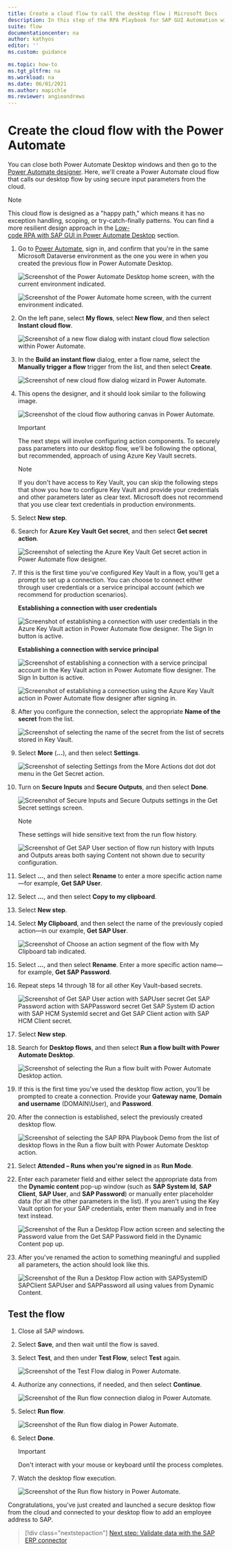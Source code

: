 ```yaml
---
title: Create a cloud flow to call the desktop flow | Microsoft Docs
description: In this step of the RPA Playbook for SAP GUI Automation with Power Automate tutorial, we'll create a Power Automate cloud flow that calls our desktop flow using secure input parameters from the cloud.
suite: flow
documentationcenter: na
author: kathyos
editor: ''
ms.custom: guidance

ms.topic: how-to
ms.tgt_pltfrm: na
ms.workload: na
ms.date: 06/01/2021
ms.author: mapichle
ms.reviewer: angieandrews
---
```


# Create the cloud flow with the Power Automate

You can close both Power Automate Desktop windows and then go to the [Power Automate designer](https://make.powerautomate.com). Here, we'll create a Power Automate cloud flow that calls our desktop flow by using secure input parameters from the cloud.

>[!NOTE]
>This cloud flow is designed as a "happy path," which means it has no exception handling, scoping, or try-catch-finally patterns. You can find a more resilient design approach in the [Low-code RPA with SAP GUI in Power Automate Desktop](action-based-sap-gui-automation-manually-overview.md) section.<!--note from editor: Please double-check this link. I think it should go to the "head" of the relevant section, just to set the stage for the reader.-->

1. Go to [Power Automate](https://make.powerautomate.com), sign in, and confirm that you're in the same Microsoft Dataverse environment as the one you were in when you created the previous flow in Power Automate Desktop.

   ![Screenshot of the Power Automate Desktop home screen, with the current environment indicated.](media/power-automate-desktop-home-screen-with-current-environment.png)

   ![Screenshot of the Power Automate home screen, with the current environment indicated.](media/power-automate-portal-with-current-environment.png)

1. On the left pane, select **My flows**, select **New flow**, and then select **Instant cloud flow**.

   ![Screenshot of a new flow dialog with instant cloud flow selection within Power Automate.](media/new-flow-dialog-with-instant-cloud-flow.png)

1. In the **Build an instant flow** dialog, enter a flow name, select the **Manually trigger a flow** trigger from the list, and then select **Create**.

   ![Screenshot of new cloud flow dialog wizard in Power Automate.](media/new-cloud-flow-dialog-wizard.png)

1. This opens the designer, and it should look similar to the following image.

   ![Screenshot of the cloud flow authoring canvas in Power Automate.](media/cloud-flow-canvas.png)

   >[!IMPORTANT]
   >The next steps will involve configuring action components. To securely pass parameters into our desktop flow, we'll be following the optional, but recommended, approach of using Azure Key Vault secrets. 

   >[!NOTE]
   >If you don't have access to Key Vault, you can skip the following steps that show you how to configure Key Vault and provide your credentials and other parameters later as clear text. Microsoft does not recommend that you use clear text credentials in production environments.

1. Select **New step**.

1. Search for **Azure Key Vault Get secret**, and then select **Get secret action**.

   ![Screenshot of selecting the Azure Key Vault  Get secret action in Power Automate flow designer.](media/azure-key-vault-get-secret-action.png)

1. If this is the first time you've configured Key Vault in a flow, you'll get a prompt to set up a connection. You can choose to connect either through user credentials or a service principal account (which we recommend for production scenarios).

   **Establishing a connection with user credentials**

   ![Screenshot of establishing a connection with user credentials in the Azure Key Vault action in Power Automate flow designer. The Sign In button is active.](media/establishing-connection-with-user-credentials-azure-key-vault-action.png)

   **Establishing a connection with service principal**

   ![Screenshot of establishing a connection with a service principal account in the Key Vault action in Power Automate flow designer. The Sign In button is active.](media/establishing-connection-with-service-principal-azure-key-vault-action.png)

   ![Screenshot of establishing a connection using the Azure Key Vault action in Power Automate flow designer after signing in.](media/establishing-connection-with-azure-key-vault-action-after-signin.png)

1. After you configure the connection, select the appropriate **Name of the secret** from the list.

   ![Screenshot of selecting the name of the secret from the list of secrets stored in Key Vault.](media/selecting-name-of-secret-azure-key-vault.png)

1. Select **More** (**...**), and then select **Settings**.

   ![Screenshot of selecting Settings from the More Actions dot dot dot menu in the Get Secret action.](media/selecting-settings-more-actions-menu-get-secret-action.png)

1. Turn on **Secure Inputs** and **Secure Outputs**, and then select **Done**.

   ![Screenshot of Secure Inputs and Secure Outputs settings in the Get Secret settings screen.](media/secure-inputs-secure-outputs-get-secret-settings.png)

   >[!NOTE]
   >These settings will hide sensitive text from the run flow history.

   ![Screenshot of Get SAP User section of flow run history with Inputs and Outputs areas both saying Content not shown due to security configuration.](media/get-SAP-user-section-flow-run-history.png)

1. Select **...**, and then select **Rename** to enter a more specific action name—for example, **Get SAP User**.

1. Select **...**, and then select **Copy to my clipboard**.

1. Select **New step**.

1. Select **My Clipboard**, and then select the name of the previously copied action—in our example, **Get SAP User**.

   ![Screenshot of Choose an action segment of the flow with My Clipboard tab indicated.](media/choose-action-segment-with-my-clipboard-tab.png)

1. Select **...**, and then select **Rename**. Enter a more specific action name—for example, **Get SAP Password**.

   <!--todo double check if it is really step 14-->

1. Repeat steps 14 through 18 for all other Key Vault–based secrets.<!--note from editor: I wish I could tell you which steps this should be, but I'm a bit lost here.-->

   ![Screenshot of Get SAP User action with SAPUser secret Get SAP Password action with SAPPassword secret Get SAP System ID action with SAP HCM SystemId secret and Get SAP Client action with SAP HCM Client secret.](media/get-SAP-user-action-with-secrets.png)

1. Select **New step**.

1. Search for **Desktop flows**, and then select **Run a flow built with Power Automate Desktop**.

   ![Screenshot of selecting the Run a flow built with Power Automate Desktop action.](media/selecting-run-flow-built-with-pad-action.png)

1. If this is the first time you've used the desktop flow action, you'll be prompted to create a connection. Provide your **Gateway name**, **Domain and username** (DOMAIN\\User), and **Password**.

1. After the connection is established, select the previously created desktop flow.

   ![Screenshot of selecting the SAP RPA Playbook Demo from the list of desktop flows in the Run a flow built with Power Automate Desktop action.](media/selecting-SAP-RPA-playbook-demo.png)

1. Select **Attended – Runs when you're signed in** as **Run Mode**.

1. Enter each parameter field and either select the appropriate data from the **Dynamic content** pop-up window (such as **SAP System Id**, **SAP Client**, **SAP User**, and **SAP Password**) or manually enter placeholder data (for all the other parameters in the list). If you aren't using the Key Vault option for your SAP credentials, enter them manually and in free text instead.

   ![Screenshot of the Run a Desktop Flow action screen and selecting the Password value from the Get SAP Password field in the Dynamic Content pop up.](media/run-desktop-flow-action-screen-with-dynamic-content.png)

1. After you've renamed the action to something meaningful and supplied all parameters, the action should look like this.

   ![Screenshot of the Run a Desktop Flow action with SAPSystemID  SAPClient  SAPUser  and SAPPassword all using values from Dynamic Content.](media/run-desktop-flow-action-screen-selecting-password-value.png)

## Test the flow

1. Close all SAP windows.

1. Select **Save**, and then wait until the flow is saved.

1. Select **Test**, and then under **Test Flow**, select **Test** again.

   ![Screenshot of the Test Flow dialog in Power Automate.](media/test-flow-dialog.png)

1. Authorize any connections, if needed, and then select **Continue**.

   ![Screenshot of the Run flow connection dialog in Power Automate.](media/run-flow-connection-dialog.png)

1. Select **Run flow**.

   ![Screenshot of the Run flow dialog in Power Automate.](media/run-flow-dialog.png)

1. Select **Done**.

   >[!IMPORTANT]
   >Don't interact with your mouse or keyboard until the process completes.

1. Watch the desktop flow execution.

   ![Screenshot of the Run flow history in Power Automate.](media/run-flow-history.png)

Congratulations, you've just created and launched a secure desktop flow from the cloud and connected to your desktop flow to add an employee address to SAP.

> [!div class="nextstepaction"]
> [Next step: Validate data with the SAP ERP connector](data-pre-validation-sap-erp.md)
